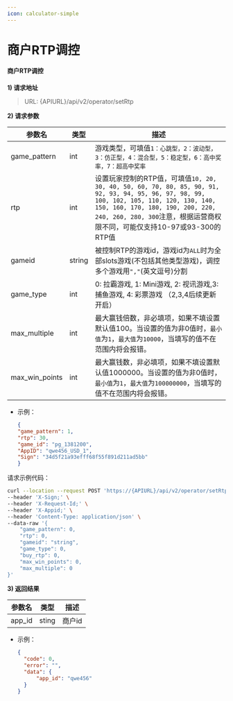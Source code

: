 ```yaml
---
icon: calculator-simple
---
```


# 商户RTP调控

#### 商户RTP调控 <a href="#h3--rtp-v2" id="h3--rtp-v2"></a>

**1) 请求地址**

> URL: {APIURL}/api/v2/operator/setRtp

**2) 请求参数**

| 参数名              | 类型     | 描述                                                                                                                                                                                                                       |
| ---------------- | ------ | ------------------------------------------------------------------------------------------------------------------------------------------------------------------------------------------------------------------------ |
| game\_pattern    | int    | 游戏类型，可填值`1：心跳型，2：波动型，3：仿正型，4：混合型，5：稳定型，6：高中奖率，7：超高中奖率`                                                                                                                                                                   |
| rtp              | int    | 设置玩家控制的RTP值，可填值`10, 20, 30, 40, 50, 60, 70, 80, 85, 90, 91, 92, 93, 94, 95, 96, 97, 98, 99, 100, 102, 105, 110, 120, 130, 140, 150, 160, 170, 180, 190, 200, 220, 240, 260, 280, 300`注意，根据运营商权限不同，可能仅支持10-97或93-300的RTP值 |
| gameid           | string | 被控制RTP的游戏id，游戏id为`ALL`时为全部slots游戏(不包括其他类型游戏)，调控多个游戏用`","`(英文逗号)分割                                                                                                                                                        |
| game\_type       | int    | 0: 拉霸游戏, 1: Mini游戏, 2: 视讯游戏,3: 捕鱼游戏, 4: 彩票游戏 （2,3,4后续更新开启）                                                                                                                                                               |
| max\_multiple    | int    | 最大赢钱倍数，非必填项，如果不填设置默认值100。当设置的值为非0值时，`最小值`为`1`，`最大值`为`10000`，当填写的值不在范围内将会报错。                                                                                                                                              |
| max\_win\_points | int    | 最大赢钱数，非必填项，如果不填设置默认值1000000。当设置的值为非0值时，`最小值`为`1`，`最大值`为`100000000`，当填写的值不在范围内将会报错。                                                                                                                                       |

*   示例：

    ```json
    {
    "game_pattern": 1,
    "rtp": 30,
    "game_id": "pg_1381200",
    "AppID": "qwe456_USD_1",
    "Sign": "34d5f21a93efff68f55f891d211ad5bb"
    }
    ```

请求示例代码：

```bash
curl --location --request POST 'https://{APIURL}/api/v2/operator/setRtp' \
--header 'X-Sign;' \
--header 'X-Request-Id;' \
--header 'X-Appid;' \
--header 'Content-Type: application/json' \
--data-raw '{
    "game_pattern": 0,
    "rtp": 0,
    "gameid": "string",
    "game_type": 0,
    "buy_rtp": 0,
    "max_win_points": 0,
    "max_multiple": 0
}'
```

**3) 返回结果**

| 参数名     | 类型    | 描述   |
| ------- | ----- | ---- |
| app\_id | sting | 商户id |

*   示例：

    ```json
    {
      "code": 0,
      "error": "",
      "data": {
          "app_id": "qwe456"
      }
    }
    ```
